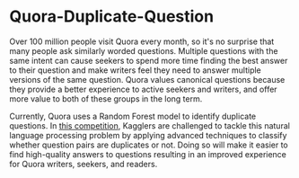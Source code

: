 # Quora-Duplicate-Question
Over 100 million people visit Quora every month, so it's no surprise that many people ask similarly worded questions. Multiple questions with the same intent can cause seekers to spend more time finding the best answer to their question and make writers feel they need to answer multiple versions of the same question. Quora values canonical questions because they provide a better experience to active seekers and writers, and offer more value to both of these groups in the long term.

Currently, Quora uses a Random Forest model to identify duplicate questions. In [this competition](https://www.kaggle.com/competitions/in4325information-retrieval/overview), Kagglers are challenged to tackle this natural language processing problem by applying advanced techniques to classify whether question pairs are duplicates or not. Doing so will make it easier to find high-quality answers to questions resulting in an improved experience for Quora writers, seekers, and readers.
